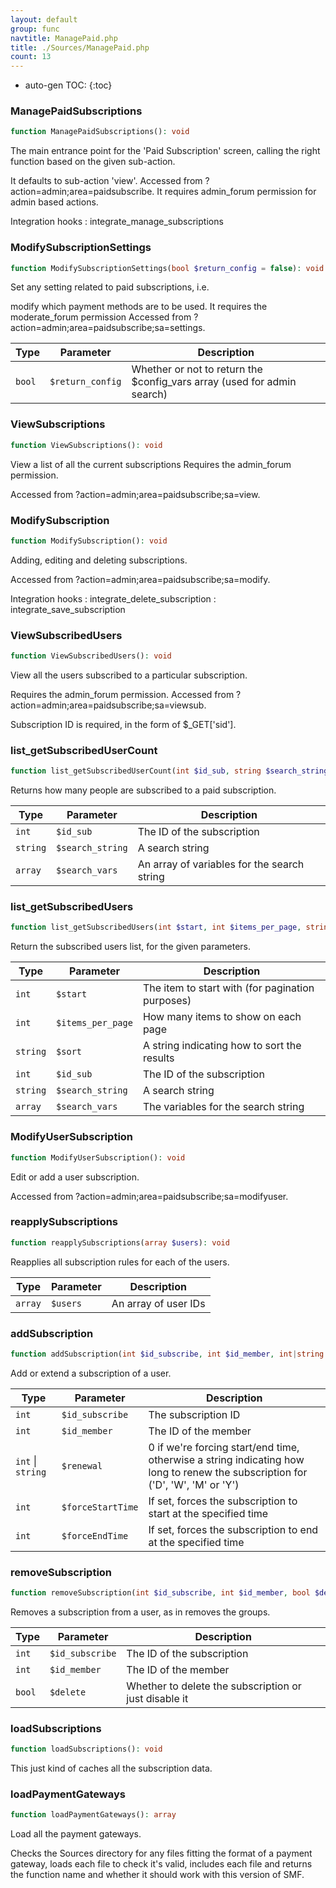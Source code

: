 ```yaml
---
layout: default
group: func
navtitle: ManagePaid.php
title: ./Sources/ManagePaid.php
count: 13
---
```

* auto-gen TOC:
{:toc}
### ManagePaidSubscriptions

```php
function ManagePaidSubscriptions(): void
```
The main entrance point for the 'Paid Subscription' screen, calling
the right function based on the given sub-action.

It defaults to sub-action 'view'.
Accessed from ?action=admin;area=paidsubscribe.
It requires admin_forum permission for admin based actions.

Integration hooks
: integrate_manage_subscriptions

### ModifySubscriptionSettings

```php
function ModifySubscriptionSettings(bool $return_config = false): void|array
```
Set any setting related to paid subscriptions, i.e.

modify which payment methods are to be used.
It requires the moderate_forum permission
Accessed from ?action=admin;area=paidsubscribe;sa=settings.

Type|Parameter|Description
---|---|---
`bool`|`$return_config`|Whether or not to return the $config\_vars array \(used for admin search\)

### ViewSubscriptions

```php
function ViewSubscriptions(): void
```
View a list of all the current subscriptions
Requires the admin_forum permission.

Accessed from ?action=admin;area=paidsubscribe;sa=view.

### ModifySubscription

```php
function ModifySubscription(): void
```
Adding, editing and deleting subscriptions.

Accessed from ?action=admin;area=paidsubscribe;sa=modify.

Integration hooks
: integrate_delete_subscription
: integrate_save_subscription

### ViewSubscribedUsers

```php
function ViewSubscribedUsers(): void
```
View all the users subscribed to a particular subscription.

Requires the admin_forum permission.
Accessed from ?action=admin;area=paidsubscribe;sa=viewsub.

Subscription ID is required, in the form of $_GET['sid'].

### list_getSubscribedUserCount

```php
function list_getSubscribedUserCount(int $id_sub, string $search_string, array $search_vars = array()): int
```
Returns how many people are subscribed to a paid subscription.



Type|Parameter|Description
---|---|---
`int`|`$id_sub`|The ID of the subscription
`string`|`$search_string`|A search string
`array`|`$search_vars`|An array of variables for the search string

### list_getSubscribedUsers

```php
function list_getSubscribedUsers(int $start, int $items_per_page, string $sort, int $id_sub, string $search_string, array $search_vars = array()): array
```
Return the subscribed users list, for the given parameters.



Type|Parameter|Description
---|---|---
`int`|`$start`|The item to start with \(for pagination purposes\)
`int`|`$items_per_page`|How many items to show on each page
`string`|`$sort`|A string indicating how to sort the results
`int`|`$id_sub`|The ID of the subscription
`string`|`$search_string`|A search string
`array`|`$search_vars`|The variables for the search string

### ModifyUserSubscription

```php
function ModifyUserSubscription(): void
```
Edit or add a user subscription.

Accessed from ?action=admin;area=paidsubscribe;sa=modifyuser.

### reapplySubscriptions

```php
function reapplySubscriptions(array $users): void
```
Reapplies all subscription rules for each of the users.



Type|Parameter|Description
---|---|---
`array`|`$users`|An array of user IDs

### addSubscription

```php
function addSubscription(int $id_subscribe, int $id_member, int|string $renewal = 0, int $forceStartTime = 0, int $forceEndTime = 0): void
```
Add or extend a subscription of a user.



Type|Parameter|Description
---|---|---
`int`|`$id_subscribe`|The subscription ID
`int`|`$id_member`|The ID of the member
`int` &#124; `string`|`$renewal`|0 if we're forcing start/end time, otherwise a string indicating how long to renew the subscription for \('D', 'W', 'M' or 'Y'\)
`int`|`$forceStartTime`|If set, forces the subscription to start at the specified time
`int`|`$forceEndTime`|If set, forces the subscription to end at the specified time

### removeSubscription

```php
function removeSubscription(int $id_subscribe, int $id_member, bool $delete = false): void
```
Removes a subscription from a user, as in removes the groups.



Type|Parameter|Description
---|---|---
`int`|`$id_subscribe`|The ID of the subscription
`int`|`$id_member`|The ID of the member
`bool`|`$delete`|Whether to delete the subscription or just disable it

### loadSubscriptions

```php
function loadSubscriptions(): void
```
This just kind of caches all the subscription data.



### loadPaymentGateways

```php
function loadPaymentGateways(): array
```
Load all the payment gateways.

Checks the Sources directory for any files fitting the format of a payment gateway,
loads each file to check it's valid, includes each file and returns the
function name and whether it should work with this version of SMF.

